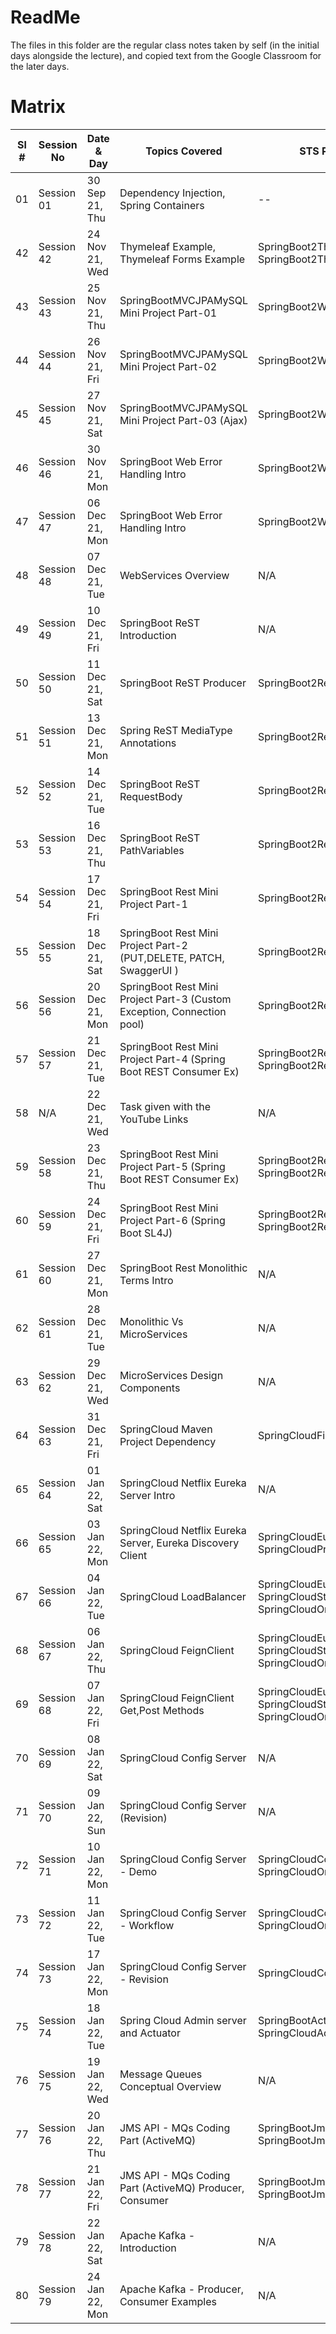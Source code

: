 # ReadMe

The files in this folder are the regular class notes taken by self (in the initial days alongside the lecture),
and copied text from the Google Classroom for the later days.

# Matrix

| Sl # | Session No  | Date & Day      | Topics Covered | STS Project Name | Images Downloaded | Remarks |
| --- | ---------- | --------------- | -------------- | ---------------- | ------- | ----- |
| 01  | Session 01 | 30 Sep 21, Thu  | Dependency Injection, Spring Containers |  -- | No | Intro |
| 42  | Session 42 | 24 Nov 21, Wed  | Thymeleaf Example, Thymeleaf Forms Example | SpringBoot2ThymeleafEx, SpringBoot2ThymeleafExForms | Yes | [Google Classroom Link](https://classroom.google.com/u/0/c/NDA2NDE1MDg1MzAz/m/NDMwNTI0ODMzOTcx/details) |
| 43  | Session 43 | 25 Nov 21, Thu  | SpringBootMVCJPAMySQL Mini Project Part-01 | SpringBoot2WebMvcMySQLCrudEx | Yes | [Google Classroom Link](https://classroom.google.com/u/0/c/NDA2NDE1MDg1MzAz/m/NDMwNTI0ODMzOTcx/details) |
| 44  | Session 44 | 26 Nov 21, Fri  | SpringBootMVCJPAMySQL Mini Project Part-02 | SpringBoot2WebMvcMySQLCrudEx | Yes | [Google Classroom Link](https://classroom.google.com/u/0/c/NDA2NDE1MDg1MzAz/m/NDMwNjU4MzExNTE1/details) |
| 45  | Session 45 | 27 Nov 21, Sat  | SpringBootMVCJPAMySQL Mini Project Part-03 (Ajax) | SpringBoot2WebMvcMySQLCrudEx | Yes | [Google Classroom Link](https://classroom.google.com/u/0/c/NDA2NDE1MDg1MzAz/m/NDM3ODExMzYxMTAz/details) |
| 46  | Session 46 | 30 Nov 21, Mon  | SpringBoot Web Error Handling Intro | SpringBoot2WebMvcMySQLCrudEx | Yes | [Google Classroom Link](https://classroom.google.com/u/0/c/NDA2NDE1MDg1MzAz/m/NDM4NDA4MTU3Mjgy/details) |
| 47  | Session 47 | 06 Dec 21, Mon  | SpringBoot Web Error Handling Intro | SpringBoot2WebMvcMySQLCrudEx | Yes | [Google Classroom Link](https://classroom.google.com/u/0/c/NDA2NDE1MDg1MzAz/m/NDQyMTI4ODYwNDM2/details) |
| 48  | Session 48 | 07 Dec 21, Tue  | WebServices Overview | N/A | Yes | [Google Classroom Link](https://classroom.google.com/u/0/c/NDA2NDE1MDg1MzAz/m/NDQyNDkwNTU1Njcx/details) |
| 49  | Session 49 | 10 Dec 21, Fri  | SpringBoot ReST Introduction | N/A | Yes | [Google Classroom Link](https://classroom.google.com/u/0/c/NDA2NDE1MDg1MzAz/m/NDQ1NTU5OTA4OTM3/details) |
| 50  | Session 50 | 11 Dec 21, Sat  | SpringBoot ReST Producer | SpringBoot2RestProducerBasicEx| Yes | [Google Classroom Link](https://classroom.google.com/u/0/c/NDA2NDE1MDg1MzAz/m/NDQ1ODM2ODg4NzI1/details) |
| 51  | Session 51 | 13 Dec 21, Mon  | Spring ReST MediaType Annotations | SpringBoot2ReSTProducerOutputEx | Yes | [Google Classroom Link](https://classroom.google.com/u/0/c/NDA2NDE1MDg1MzAz/m/NDQ2MDM1NTM3NjQ3/details) |
| 52  | Session 52 | 14 Dec 21, Tue  | SpringBoot ReST RequestBody | SpringBoot2RestInputEx | Yes | [Google Classroom Link](https://classroom.google.com/u/0/c/NDA2NDE1MDg1MzAz/m/NDQ2MzU1OTU4ODEz/details) |
| 53  | Session 53 | 16 Dec 21, Thu  | SpringBoot ReST PathVariables | SpringBoot2RestPathVariableEx | Yes | [Google Classroom Link](https://classroom.google.com/u/0/c/NDA2NDE1MDg1MzAz/m/NDQ2OTE3MDU3MjQy/details) |
| 54  | Session 54 | 17 Dec 21, Fri  | SpringBoot Rest Mini Project Part-1 | SpringBoot2RestPathVariableEx | Yes | [Google Classroom Link](https://classroom.google.com/u/0/c/NDA2NDE1MDg1MzAz/m/NDQ3MTYwMzAwMjU3/details) |
| 55  | Session 55 | 18 Dec 21, Sat  | SpringBoot Rest Mini Project Part-2 (PUT,DELETE, PATCH, SwaggerUI ) | SpringBoot2RestPathVariableEx | Yes | [Google Classroom Link](https://classroom.google.com/u/0/c/NDA2NDE1MDg1MzAz/m/NDQ5NTE1MTc3OTQ5/details) |
| 56  | Session 56 | 20 Dec 21, Mon  | SpringBoot Rest Mini Project Part-3 (Custom Exception, Connection pool) | SpringBoot2RestPathVariableEx | Yes | [Google Classroom Link](https://classroom.google.com/u/0/c/NDA2NDE1MDg1MzAz/m/NDQ5NjI4OTUwNzc3/details) |
| 57  | Session 57 | 21 Dec 21, Tue  | SpringBoot Rest Mini Project Part-4 (Spring Boot REST Consumer Ex) | SpringBoot2RestProducerEx, SpringBoot2RestConsumerEx | Yes | [Google Classroom Link](https://classroom.google.com/u/0/c/NDA2NDE1MDg1MzAz/m/NDQ5Nzg0MzYyMjM5/details) |
| 58  | N/A | 22 Dec 21, Wed  | Task given with the YouTube Links | N/A | N/A | N/A |
| 59  | Session 58 | 23 Dec 21, Thu  | SpringBoot Rest Mini Project Part-5 (Spring Boot REST Consumer Ex) | SpringBoot2RestProducerEx, SpringBoot2RestConsumerEx | Yes | [Google Classroom Link](https://classroom.google.com/u/0/c/NDA2NDE1MDg1MzAz/m/NDUwMDI4NDMwMjU4/details) |
| 60  | Session 59 | 24 Dec 21, Fri  | SpringBoot Rest Mini Project Part-6 (Spring Boot SL4J) | SpringBoot2RestProducerEx, SpringBoot2RestConsumerEx | N/A | [Google Classroom Link](https://classroom.google.com/u/0/c/NDA2NDE1MDg1MzAz/m/NDUwMDk2ODk0NDg0/details) |
| 61  | Session 60 | 27 Dec 21, Mon  | SpringBoot Rest Monolithic Terms Intro | N/A | Yes | [Google Classroom Link](https://classroom.google.com/u/0/c/NDA2NDE1MDg1MzAz/m/NDUwMTkyNzYxNDg5/details) |
| 62  | Session 61 | 28 Dec 21, Tue  | Monolithic Vs MicroServices | N/A | Yes | [Google Classroom Link](https://classroom.google.com/u/0/c/NDA2NDE1MDg1MzAz/m/NDUwMjQyMzU3MDk2/details) |
| 63  | Session 62 | 29 Dec 21, Wed  | MicroServices Design Components | N/A | Yes | [Google Classroom Link](https://classroom.google.com/u/0/c/NDA2NDE1MDg1MzAz/m/NDA2NDE1MDg1MzAz/details) |
| 64  | Session 63 | 31 Dec 21, Fri  | SpringCloud Maven Project Dependency | SpringCloudFirstEx | Yes | [Google Classroom Link](https://classroom.google.com/u/0/c/NDA2NDE1MDg1MzAz/m/NDUwMzgwOTY5MjQy/details) |
| 65  | Session 64 | 01 Jan 22, Sat  | SpringCloud Netflix Eureka Server Intro | N/A | Yes | [Google Classroom Link](https://classroom.google.com/u/0/c/NDA2NDE1MDg1MzAz/m/NDUwNDI0MzE4NDc5/details) |
| 66  | Session 65 | 03 Jan 22, Mon  | SpringCloud Netflix Eureka Server, Eureka Discovery Client | SpringCloudEurekaServer, SpringCloudProductService | Yes | [Google Classroom Link](https://classroom.google.com/u/0/c/NDA2NDE1MDg1MzAz/m/NDUwNTEzOTg0Njk5/details) |
| 67  | Session 66 | 04 Jan 22, Tue  | SpringCloud LoadBalancer | SpringCloudEurekaServer, SpringCloudStockService, SpringCloudOrderService | Yes | [Google Classroom Link](https://classroom.google.com/u/0/c/NDA2NDE1MDg1MzAz/m/NDUwNzA4MDM0NDY1/details) |
| 68  | Session 67 | 06 Jan 22, Thu  | SpringCloud FeignClient | SpringCloudEurekaServer, SpringCloudStockService, SpringCloudOrderService | Yes | [Google Classroom Link](https://classroom.google.com/u/0/c/NDA2NDE1MDg1MzAz/m/NDUxMjExOTYxNzcy/details) |
| 69  | Session 68 | 07 Jan 22, Fri  | SpringCloud FeignClient Get,Post Methods | SpringCloudEurekaServer, SpringCloudStockService, SpringCloudOrderService | Yes | [Google Classroom Link](https://classroom.google.com/u/0/c/NDA2NDE1MDg1MzAz/m/NDUxNDU0NTkzMzU3/details) |
| 70  | Session 69 | 08 Jan 22, Sat  | SpringCloud Config Server | N/A | Yes | [Google Classroom Link](https://classroom.google.com/u/0/c/NDA2NDE1MDg1MzAz/m/NDUxNjg3MzgyODg0/details) |
| 71  | Session 70 | 09 Jan 22, Sun  | SpringCloud Config Server (Revision) | N/A | Yes | [Google Classroom Link](https://classroom.google.com/u/0/c/NDA2NDE1MDg1MzAz/m/NDMxOTkwNjgzODQ1/details) |
| 72  | Session 71 | 10 Jan 22, Mon  | SpringCloud Config Server - Demo | SpringCloudConfigServer, SpringCloudOrderService | Yes | [Google Classroom Link](https://classroom.google.com/u/0/c/NDA2NDE1MDg1MzAz/m/NDUxODYwMzEyMTk0/details) |
| 73  | Session 72 | 11 Jan 22, Tue  | SpringCloud Config Server - Workflow | SpringCloudConfigServer, SpringCloudOrderService | Yes | [Google Classroom Link](https://classroom.google.com/u/0/c/NDA2NDE1MDg1MzAz/m/NDUyMjE5NDc4Mjkx/details) |
| 74  | Session 73 | 17 Jan 22, Mon  | SpringCloud Config Server - Revision | SpringCloudConfigServer | Yes | [Google Classroom Link](https://classroom.google.com/u/0/c/NDA2NDE1MDg1MzAz/m/NDQ4MDMxMjAxNDYw/details) |
| 75  | Session 74 | 18 Jan 22, Tue  | Spring Cloud Admin server and Actuator | SpringBootActuatorTest, SpringCloudAdminServerEx | Yes | [Google Classroom Link](https://classroom.google.com/u/0/c/NDA2NDE1MDg1MzAz/m/NDU2MDMwMDEwODE1/details) |
| 76  | Session 75 | 19 Jan 22, Wed  | Message Queues Conceptual Overview | N/A | Yes | [Google Classroom Link](https://classroom.google.com/u/0/c/NDA2NDE1MDg1MzAz/m/NDU2MzY4NjM2MjQ2/details) |
| 77  | Session 76 | 20 Jan 22, Thu  | JMS API - MQs Coding Part (ActiveMQ) | SpringBootJmsProducerEx, SpringBootJmsConsumerEx | N/A | [Google Classroom Link](https://classroom.google.com/u/0/c/NDA2NDE1MDg1MzAz/m/NDU2NzAyNjMzMDEy/details) |
| 78  | Session 77 | 21 Jan 22, Fri  | JMS API - MQs Coding Part (ActiveMQ) Producer, Consumer | SpringBootJmsProducerEx, SpringBootJmsConsumerEx | Yes | [Google Classroom Link](https://classroom.google.com/u/0/c/NDU3MDMwODMyNzcw/m/NDU2NzAyNjMzMDEy/details) |
| 79  | Session 78 | 22 Jan 22, Sat  | Apache Kafka - Introduction | N/A | Yes | [Google Classroom Link](https://classroom.google.com/u/0/c/NDU3MDMwODMyNzcw/m/NDU3MzI2MDY2MTEy/details) |
| 80  | Session 79 | 24 Jan 22, Mon  | Apache Kafka - Producer, Consumer Examples | N/A | Yes | [Google Classroom Link](https://classroom.google.com/u/0/c/NDU3MDMwODMyNzcw/m/NDU3NTQxMTI4ODYx/details) |
